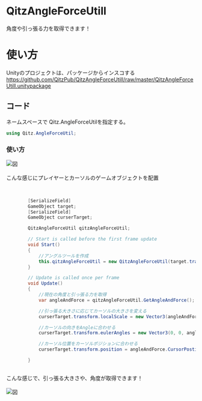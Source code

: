 # QitzAngleForceUtill
角度や引っ張る力を取得できます！

# 使い方

Unityのプロジェクトは、パッケージからインスコする
https://github.com/QitzPub/QitzAngleForceUtill/raw/master/QitzAngleForceUtill.unitypackage


## コード

ネームスペースで Qitz.AngleForceUtilを指定する。
```C#
using Qitz.AngleForceUtil;
```


### 使い方

![図](https://i.gyazo.com/1ab3de2c2957a64731ca7b7d949a3a20.png "図")<br>
<br>
こんな感じにプレイヤーとカーソルのゲームオブジェクトを配置<br>
<br>

```C#

        [SerializeField]
        GameObject target;
        [SerializeField]
        GameObject curserTarget;

        QitzAngleForceUtil qitzAngleForceUtil;

        // Start is called before the first frame update
        void Start()
        {
            //アングルツールを作成
            this.qitzAngleForceUtil = new QitzAngleForceUtil(target.transform.position);
        }

        // Update is called once per frame
        void Update()
        {
            //現在の角度と引っ張る力を取得
            var angleAndForce = qitzAngleForceUtil.GetAngleAndForce();

            //引っ張る大きさに応じてカーソルの大きさを変える
            curserTarget.transform.localScale = new Vector3(angleAndForce.PullForce, angleAndForce.PullForce);

            //カーソルの向きをAngleに合わせる
            curserTarget.transform.eulerAngles = new Vector3(0, 0, angleAndForce.Angle);

            //カーソル位置をカーソルポジションに合わせる
            curserTarget.transform.position = angleAndForce.CursorPostion;

        }
    

```
こんな感じで、引っ張る大きさや、角度が取得できます！<br>
<br>
![図](https://i.gyazo.com/bd7764a86c9dce24fbe6925f975cb244.gif "図")<br>



